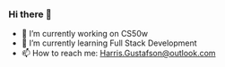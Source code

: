 ### Hi there 👋

- 🔭 I’m currently working on CS50w
- 🌱 I’m currently learning Full Stack Development
- 📫 How to reach me: Harris.Gustafson@outlook.com


